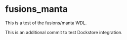 # fusions_manta

This is a test of the fusions/manta WDL.

This is an additional commit to test Dockstore integration.
